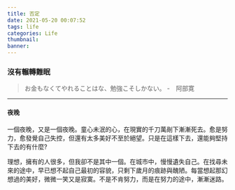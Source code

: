 ```yaml
---
title: 否定
date: 2021-05-20 00:07:52
tags: life
categories: Life
thumbnail:
banner:
---
```

### 沒有輾轉難眠

> お金もなくてやれることはな、勉強こそしかない。
> -　阿部寛

***

#### 夜晚
一個夜晚，又是一個夜晚。童心未泯的心，在現實的千刀萬剮下漸漸死去。愈是努力，愈發覺自己失控，但還有太多美好不至於絕望。只是在這樣下去，還能夠堅持下去的有什麼? 

理想，擁有的人很多，但我卻不是其中一個。在城市中，慢慢遺失自己。在找尋未來的途中，早已想不起自己最初的容貌，只剩下歲月的痕跡與醜陋。每當想起那幻想過的美好，微微一笑又是寂寞。不是不肯努力，而是在努力的途中，漸漸迷路。
